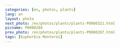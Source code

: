 ```yaml
---
categories: [en, photos, plants]
lang: en
layout: photo
next_photo: /en/photos/plants/plants-P0000321.html
picname: P0000284
prev_photo: /en/photos/plants/plants-P0000287.html
tags: [Euphorbia Monteroi]
---
```


